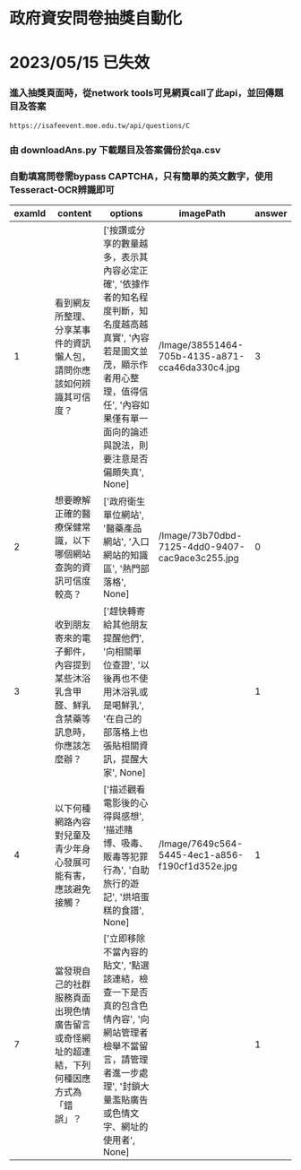 # 政府資安問卷抽獎自動化
# 2023/05/15 已失效

### 進入抽獎頁面時，從network tools可見網頁call了此api，並回傳題目及答案


    https://isafeevent.moe.edu.tw/api/questions/C

### 由 downloadAns.py 下載題目及答案備份於qa.csv

### 自動填寫問卷需bypass CAPTCHA，只有簡單的英文數字，使用Tesseract-OCR辨識即可





|examId|content                                     |options                                                                                                        |imagePath                                      |answer|
|------|--------------------------------------------|---------------------------------------------------------------------------------------------------------------|-----------------------------------------------|------|
|1     |看到網友所整理、分享某事件的資訊懶人包，請問你應該如何辨識其可信度？		        |['按讚或分享的數量越多，表示其內容必定正確', '依據作者的知名程度判斷，知名度越高越真實', '內容若是圖文並茂，顯示作者用心整理，值得信任', '內容如果僅有單一面向的論述與說法，則要注意是否偏頗失真', None]|/Image/38551464-705b-4135-a871-cca46da330c4.jpg|3     |
|2     |想要瞭解正確的醫療保健常識，以下哪個網站查詢的資訊可信度較高？             |['政府衛生單位網站', '醫藥產品網站', '入口網站的知識區', '熱門部落格', None]                                                              |/Image/73b70dbd-7125-4dd0-9407-cac9ace3c255.jpg|0     |
|3     |收到朋友寄來的電子郵件，內容提到某些沐浴乳含甲醛、鮮乳含禁藥等訊息時，你應該怎麼辦？  |['趕快轉寄給其他朋友提醒他們', '向相關單位查證', '以後再也不使用沐浴乳或是喝鮮乳', '在自己的部落格上也張貼相關資訊，提醒大家', None]                                  |                                               |1     |
|4     |以下何種網路內容對兒童及青少年身心發展可能有害，應該避免接觸？             |['描述觀看電影後的心得與感想', '描述賭博、吸毒、販毒等犯罪行為', '自助旅行的遊記', '烘培蛋糕的食譜', None]                                               |/Image/7649c564-5445-4ec1-a856-f190cf1d352e.jpg|1     |
|7     |當發現自己的社群服務頁面出現色情廣告留言或奇怪網址的超連結，下列何種因應方式為「錯誤」？|['立即移除不當內容的貼文', '點選該連結，檢查一下是否真的包含色情內容', '向網站管理者檢舉不當留言，請管理者進一步處理', '封鎖大量濫貼廣告或色情文字、網址的使用者', None]                |                                               |1     |





